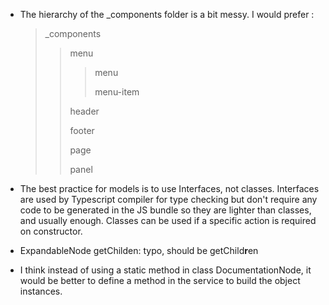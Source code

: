 - The hierarchy of the _components folder is a bit messy. I would prefer : 
   > _components
   >> menu
   >>
   >>> menu
   >>>
   >>> menu-item 
   >>
   >> header
   >>
   >> footer
   >>
   >> page
   >>
   >> panel

- The best practice for models is to use Interfaces, not classes. Interfaces are used by Typescript compiler for type checking but don't require any code to be generated in the JS bundle so they are lighter than classes, and usually enough. Classes can be used if a specific action is required on constructor.

- ExpandableNode getChilden: typo, should be getChild**r**en
- I think instead of using a static method in class DocumentationNode, it would be better to define a method in the service to build the object instances.

